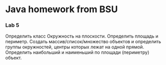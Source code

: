 # Java homework from BSU 
### Lab 5 

Определить класс Окружность на плоскости. Определить площадь и периметр. 
Создать массив/список/множество объектов и определить группы окружностей, центры которых лежат на одной прямой. 
Определить наибольший и наименьший по площади (периметру) объект.

